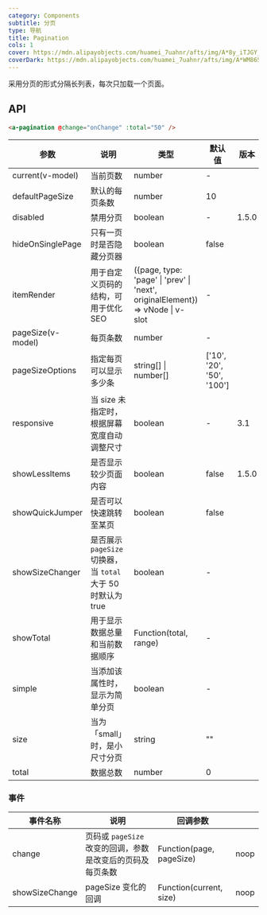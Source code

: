 ```yaml
---
category: Components
subtitle: 分页
type: 导航
title: Pagination
cols: 1
cover: https://mdn.alipayobjects.com/huamei_7uahnr/afts/img/A*8y_iTJGY_aUAAAAAAAAAAAAADrJ8AQ/original
coverDark: https://mdn.alipayobjects.com/huamei_7uahnr/afts/img/A*WM86SrBC8TsAAAAAAAAAAAAADrJ8AQ/original
---
```


采用分页的形式分隔长列表，每次只加载一个页面。

## API

```html
<a-pagination @change="onChange" :total="50" />
```

| 参数 | 说明 | 类型 | 默认值 | 版本 |
| --- | --- | --- | --- | --- |
| current(v-model) | 当前页数 | number | - |  |
| defaultPageSize | 默认的每页条数 | number | 10 |  |
| disabled | 禁用分页 | boolean | - | 1.5.0 |
| hideOnSinglePage | 只有一页时是否隐藏分页器 | boolean | false |  |
| itemRender | 用于自定义页码的结构，可用于优化 SEO | ({page, type: 'page' \| 'prev' \| 'next', originalElement}) => vNode \| v-slot | - |  |
| pageSize(v-model) | 每页条数 | number | - |  |
| pageSizeOptions | 指定每页可以显示多少条 | string\[] \| number\[] | \['10', '20', '50', '100'] |  |
| responsive | 当 size 未指定时，根据屏幕宽度自动调整尺寸 | boolean | - | 3.1 |
| showLessItems | 是否显示较少页面内容 | boolean | false | 1.5.0 |
| showQuickJumper | 是否可以快速跳转至某页 | boolean | false |  |
| showSizeChanger | 是否展示 `pageSize` 切换器，当 `total` 大于 50 时默认为 true | boolean | - |  |
| showTotal | 用于显示数据总量和当前数据顺序 | Function(total, range) | - |  |
| simple | 当添加该属性时，显示为简单分页 | boolean | - |  |
| size | 当为「small」时，是小尺寸分页 | string | "" |  |
| total | 数据总数 | number | 0 |  |

### 事件

| 事件名称 | 说明 | 回调参数 |  |
| --- | --- | --- | --- |
| change | 页码或 `pageSize` 改变的回调，参数是改变后的页码及每页条数 | Function(page, pageSize) | noop |
| showSizeChange | pageSize 变化的回调 | Function(current, size) | noop |
